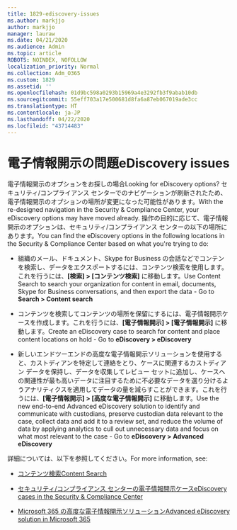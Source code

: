 ```yaml
---
title: 1829-ediscovery-issues
ms.author: markjjo
author: markjjo
manager: lauraw
ms.date: 04/21/2020
ms.audience: Admin
ms.topic: article
ROBOTS: NOINDEX, NOFOLLOW
localization_priority: Normal
ms.collection: Adm_O365
ms.custom: 1829
ms.assetid: ''
ms.openlocfilehash: 01d9bc598a0293b15969a4e3292fb3f9abab10db
ms.sourcegitcommit: 55eff703a17e500681d8fa6a87eb067019ade3cc
ms.translationtype: HT
ms.contentlocale: ja-JP
ms.lasthandoff: 04/22/2020
ms.locfileid: "43714483"
---
```

# <a name="ediscovery-issues"></a><span data-ttu-id="3a9bf-102">電子情報開示の問題</span><span class="sxs-lookup"><span data-stu-id="3a9bf-102">eDiscovery issues</span></span>

<span data-ttu-id="3a9bf-103">電子情報開示のオプションをお探しの場合</span><span class="sxs-lookup"><span data-stu-id="3a9bf-103">Looking for eDiscovery options?</span></span> <span data-ttu-id="3a9bf-104">セキュリティ/コンプライアンス センターでのナビゲーションが刷新されたため、電子情報開示のオプションの場所が変更になった可能性があります。</span><span class="sxs-lookup"><span data-stu-id="3a9bf-104">With the re-designed navigation in the Security & Compliance Center, your eDiscovery options may have moved already.</span></span>  <span data-ttu-id="3a9bf-105">操作の目的に応じて、電子情報開示のオプションは、セキュリティ/コンプライアンス センターの以下の場所にあります。</span><span class="sxs-lookup"><span data-stu-id="3a9bf-105">You can find the eDiscovery options in the following locations in the Security & Compliance Center based on what you're trying to do:</span></span>

- <span data-ttu-id="3a9bf-106">組織のメール、ドキュメント、Skype for Business の会話などでコンテンを検索し、データをエクスポートするには、コンテンツ検索を使用します。これを行うには、**[検索] > [コンテンツ検索]** に移動します。</span><span class="sxs-lookup"><span data-stu-id="3a9bf-106">Use Content Search to search your organization for content in email, documents, Skype for Business conversations, and then export the data - Go to **Search > Content search**</span></span>

- <span data-ttu-id="3a9bf-107">コンテンツを検索してコンテンツの場所を保留にするには、電子情報開示ケースを作成します。これを行うには、**[電子情報開示] > [電子情報開示]** に移動します。</span><span class="sxs-lookup"><span data-stu-id="3a9bf-107">Create an eDiscovery case to search for content and place content locations on hold - Go to **eDiscovery > eDiscovery**</span></span>

- <span data-ttu-id="3a9bf-108">新しいエンドツーエンドの高度な電子情報開示ソリューションを使用すると、カストディアンを特定して連絡をとり、ケースに関連するカストディアン データを保持し、データを収集してレビュー セットに追加し、ケースへの関連性が最も高いデータに注目するために不必要なデータを選り分けるようアナリティクスを適用してデータの量を減らすことができます。これを行うには、**[電子情報開示] > [高度な電子情報開示]** に移動します。</span><span class="sxs-lookup"><span data-stu-id="3a9bf-108">Use the new end-to-end Advanced eDiscovery solution to identify and communicate with custodians, preserve custodian data relevant to the case, collect data and add it to a review set, and reduce the volume of data by applying analytics to cull out unnecessary data and focus on what most relevant to the case -  Go to **eDiscovery > Advanced eDiscovery**</span></span>

<span data-ttu-id="3a9bf-109">詳細については、以下を参照してください。</span><span class="sxs-lookup"><span data-stu-id="3a9bf-109">For more information, see:</span></span>

- [<span data-ttu-id="3a9bf-110">コンテンツ検索</span><span class="sxs-lookup"><span data-stu-id="3a9bf-110">Content Search</span></span>](https://docs.microsoft.com/office365/securitycompliance/content-search)

- [<span data-ttu-id="3a9bf-111">セキュリティ/コンプライアンス センターの電子情報開示ケース</span><span class="sxs-lookup"><span data-stu-id="3a9bf-111">eDiscovery cases in the Security & Compliance Center</span></span>](https://docs.microsoft.com/office365/securitycompliance/ediscovery-cases)

- [<span data-ttu-id="3a9bf-112">Microsoft 365 の高度な電子情報開示ソリューション</span><span class="sxs-lookup"><span data-stu-id="3a9bf-112">Advanced eDiscovery solution in Microsoft 365</span></span>](https://docs.microsoft.com/office365/securitycompliance/compliance20/overview-ediscovery-20)
